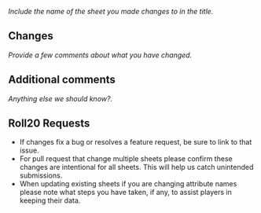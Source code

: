 *Include the name of the sheet you made changes to in the title.*

## Changes

*Provide a few comments about what you have changed.*


## Additional comments


*Anything else we should know?.*



## Roll20 Requests

- If changes fix a bug or resolves a feature request, be sure to link to that issue. 
- For pull request that change multiple sheets please confirm these changes are intentional for all sheets. This will help us catch unintended submissions.
- When updating existing sheets if you are changing attribute names please note what steps you have taken, if any, to assist players in keeping their data.